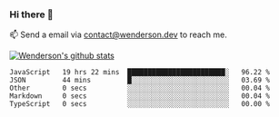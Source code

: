 ### Hi there 👋

<!--
**Wenderson-P/wenderson-p** is a ✨ _special_ ✨ repository because its `README.md` (this file) appears on your GitHub profile.

Here are some ideas to get you started:

- 🔭 I’m currently working on ...
- 🌱 I’m currently learning ...
- 👯 I’m looking to collaborate on ...
- 🤔 I’m looking for help with ...
- 💬 Ask me about ...
- 📫 How to reach me: ...
- 😄 Pronouns: ...
- ⚡ Fun fact: ...
-->

📫  Send a email via contact@wenderson.dev to reach me.

[![Wenderson's github stats](https://github-readme-stats.vercel.app/api?username=wenderson-p&show_icons=true&theme=tokyonight&hide=issues)](https://github.com/wenderson-p/github-readme-stats)

<!--START_SECTION:waka-->
```text
JavaScript   19 hrs 22 mins  ████████████████████████░   96.22 % 
JSON         44 mins         █░░░░░░░░░░░░░░░░░░░░░░░░   03.69 % 
Other        0 secs          ░░░░░░░░░░░░░░░░░░░░░░░░░   00.04 % 
Markdown     0 secs          ░░░░░░░░░░░░░░░░░░░░░░░░░   00.04 % 
TypeScript   0 secs          ░░░░░░░░░░░░░░░░░░░░░░░░░   00.00 % 
```
<!--END_SECTION:waka-->
